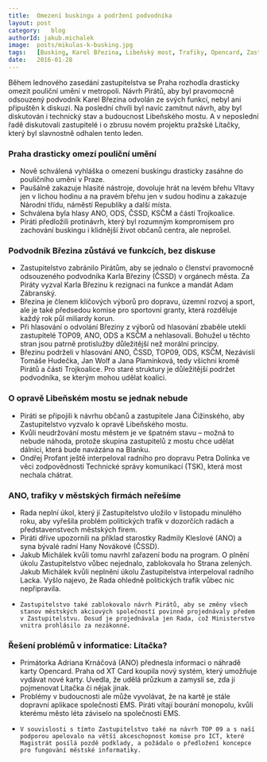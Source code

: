 ```yaml
---
title:	Omezení buskingu a podržení podvodníka
layout:	post
category:	blog
authorId: jakub.michalek
image:	posts/mikulas-k-busking.jpg
tags:	[Busking, Karel Březina, Libeňský most, Trafiky, Opencard, Zastupitelstvo]
date:	2016-01-28
---
```


Během lednového zasedání zastupitelstva se Praha rozhodla drasticky omezit pouliční umění v metropoli. Návrh Pirátů, aby byl pravomocně odsouzený podvodník Karel Březina odvolán ze svých funkcí, nebyl ani připuštěn k diskuzi. Na poslední chvíli byl navíc zamítnut návrh, aby byl diskutován i technický stav a budoucnost Libeňského mostu. A v neposlední řadě diskutovali zastupitelé i o zbrusu novém projektu pražské Lítačky, který byl slavnostně odhalen tento leden.

### Praha drasticky omezí pouliční umění

*    Nově schválená vyhláška o omezení buskingu drasticky zasáhne do pouličního umění v Praze.
*    Paušálně zakazuje hlasité nástroje, dovoluje hrát na levém břehu Vltavy jen v lichou hodinu a na pravém břehu jen v sudou hodinu a zakazuje Národní třídu, náměstí Republiky a další místa.
*    Schválena byla hlasy ANO, ODS, ČSSD, KSČM a částí Trojkoalice.
*    Piráti předložili protinávrh, který byl rozumným kompromisem pro zachování buskingu i klidnější život občanů centra, ale neprošel.

### Podvodník Březina zůstává ve funkcích, bez diskuse

*    Zastupitelstvo zabránilo Pirátům, aby se jednalo o členství pravomocně odsouzeného podvodníka Karla Březiny (ČSSD) v orgánech města. Za Piráty vyzval Karla Březinu k rezignaci na funkce a mandát Adam Zábranský.
*    Březina je členem klíčových výborů pro dopravu, územní rozvoj a sport, ale je také předsedou komise pro sportovní granty, která rozděluje každý rok půl miliardy korun.
*    Při hlasování o odvolání Březiny z výborů od hlasování zbaběle utekli zastupitelé TOP09, ANO, ODS a KSČM a nehlasovali. Bohužel u těchto stran jsou patrně protislužby důležitější než morální principy.
*    Březinu podrželi v hlasování ANO, ČSSD, TOP09, ODS, KSČM, Nezávislí Tomáše Hudečka, Jan Wolf a Jana Plamínková, tedy všichni kromě Pirátů a části Trojkoalice. Pro staré struktury je důležitější podržet podvodníka, se kterým mohou udělat koalici.

### O opravě Libeňském mostu se jednak nebude

*    Piráti se připojili k návrhu občanů a zastupitele Jana Čižinského, aby Zastupitelstvo vyzvalo k opravě Libeňského mostu.
*    Kvůli neudržování mostu městem je ve špatném stavu – možná to nebude náhoda, protože skupina zastupitelů z mostu chce udělat dálnici, která bude navázána na Blanku.
*    Ondřej Profant ještě interpeloval radního pro dopravu Petra Dolínka ve věci zodpovědnosti Technické správy komunikací (TSK), která most nechala chátrat.

### ANO, trafiky v městských firmách neřešíme

*    Rada neplní úkol, který jí Zastupitelstvo uložilo v listopadu minulého roku, aby vyřešila problém politických trafik v dozorčích radách a představenstvech městských firem.
*    Piráti dříve upozornili na příklad starostky Radmily Kleslové (ANO) a syna bývalé radní Hany Novákové (ČSSD).
*    Jakub Michálek kvůli tomu navrhl zařazení bodu na program. O plnění úkolu Zastupitelstvo vůbec nejednalo, zablokovala ho Strana zelených. Jakub Michálek kvůli neplnění úkolu Zastupitelstva interpeloval radního Lacka. Vyšlo najevo, že Rada ohledně politických trafik vůbec nic nepřipravila.
*     Zastupitelstvo také zablokovalo návrh Pirátů, aby se změny všech stanov městských akciových společností povinně projednávaly předem v Zastupitelstvu. Dosud je projednávala jen Rada, což Ministerstvo vnitra prohlásilo za nezákonné.

### Řešení problémů v informatice: Lítačka?

*    Primátorka Adriana Krnáčová (ANO) přednesla informaci o náhradě karty Opencard. Praha od XT Card koupila nový systém, který umožňuje vydávat nové karty. Uvedla, že udělá průzkum a zamyslí se, zda ji pojmenovat Lítačka či nějak jinak.
*    Problémy v budoucnosti ale může vyvolávat, že na kartě je stále dopravní aplikace společnosti EMS. Piráti vítají bourání monopolu, kvůli kterému město léta záviselo na společnosti EMS.
*     V souvislosti s tímto Zastupitelstvo také na návrh TOP 09 a s naší podporou apelovalo na větší akceschopnost komise pro ICT, které Magistrát posílá pozdě podklady, a požádalo o předložení koncepce pro fungování městské informatiky.

